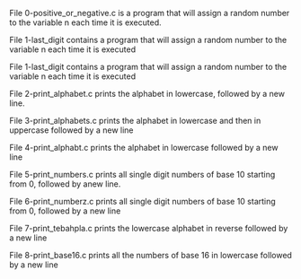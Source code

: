 File 0-positive_or_negative.c is a program that will assign a random number to the variable n each time it is executed.


File 1-last_digit contains a program that will assign a random number to the variable n each time it is executed


File 1-last_digit contains a program that will assign a random number to the variable n each time it is executed


File 2-print_alphabet.c prints the alphabet in lowercase, followed by a new line.


File 3-print_alphabets.c prints the alphabet in lowercase and then in uppercase followed by a new line


File 4-print_alphabt.c prints the alphabet in lowercase followed by a new line


File 5-print_numbers.c prints all single digit numbers of base 10 starting from 0, followed by anew line.


File 6-print_numberz.c prints all single digit numbers of base 10 starting from 0, followed by a new line


File 7-print_tebahpla.c prints the lowercase alphabet in reverse followed by a new line


File 8-print_base16.c prints all the numbers of base 16 in lowercase followed by a new line
